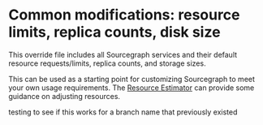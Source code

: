 # Common modifications: resource limits, replica counts, disk size

This override file includes all Sourcegraph services and their default resource requests/limits, replica counts, and storage sizes.

This can be used as a starting point for customizing Sourcegraph to meet your own usage requirements. The [Resource Estimator] can provide some guidance on adjusting resources.

[Resource Estimator]: https://docs.sourcegraph.com/admin/install/resource_estimator
testing to see if this works for a branch name that previously existed
